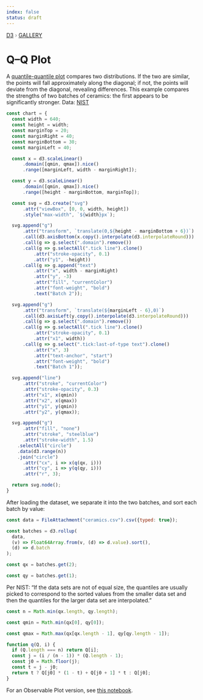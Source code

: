 ```yaml
---
index: false
status: draft
---
```


<div style="color: grey; font: 13px/25.5px var(--sans-serif); text-transform: uppercase;"><h1 style="display: none;">Q–Q Plot</h1><a href="https://d3js.org/">D3</a> › <a href="/@d3/gallery">Gallery</a></div>

# Q–Q Plot

A [quantile-quantile plot](https://en.wikipedia.org/wiki/Q–Q_plot) compares two distributions. If the two are similar, the points will fall approximately along the diagonal; if not, the points will deviate from the diagonal, revealing differences. This example compares the strengths of two batches of ceramics: the first appears to be significantly stronger. Data: [NIST](https://www.itl.nist.gov/div898/handbook/eda/section4/eda42a1.htm)

```js echo
const chart = {
  const width = 640;
  const height = width;
  const marginTop = 20;
  const marginRight = 40;
  const marginBottom = 30;
  const marginLeft = 40;

  const x = d3.scaleLinear()
      .domain([qmin, qmax]).nice()
      .range([marginLeft, width - marginRight]);

  const y = d3.scaleLinear()
      .domain([qmin, qmax]).nice()
      .range([height - marginBottom, marginTop]);

  const svg = d3.create("svg")
      .attr("viewBox", [0, 0, width, height])
      .style("max-width", `${width}px`);

  svg.append("g")
      .attr("transform", `translate(0,${height - marginBottom + 6})`)
      .call(d3.axisBottom(x.copy().interpolate(d3.interpolateRound)))
      .call(g => g.select(".domain").remove())
      .call(g => g.selectAll(".tick line").clone()
          .attr("stroke-opacity", 0.1)
          .attr("y1", -height))
      .call(g => g.append("text")
          .attr("x", width - marginRight)
          .attr("y", -3)
          .attr("fill", "currentColor")
          .attr("font-weight", "bold")
          .text("Batch 2"));

  svg.append("g")
      .attr("transform", `translate(${marginLeft - 6},0)`)
      .call(d3.axisLeft(y.copy().interpolate(d3.interpolateRound)))
      .call(g => g.select(".domain").remove())
      .call(g => g.selectAll(".tick line").clone()
          .attr("stroke-opacity", 0.1)
          .attr("x1", width))
      .call(g => g.select(".tick:last-of-type text").clone()
          .attr("x", 3)
          .attr("text-anchor", "start")
          .attr("font-weight", "bold")
          .text("Batch 1"));

  svg.append("line")
      .attr("stroke", "currentColor")
      .attr("stroke-opacity", 0.3)
      .attr("x1", x(qmin))
      .attr("x2", x(qmax))
      .attr("y1", y(qmin))
      .attr("y2", y(qmax));

  svg.append("g")
      .attr("fill", "none")
      .attr("stroke", "steelblue")
      .attr("stroke-width", 1.5)
    .selectAll("circle")
    .data(d3.range(n))
    .join("circle")
      .attr("cx", i => x(q(qx, i)))
      .attr("cy", i => y(q(qy, i)))
      .attr("r", 3);

  return svg.node();
}
```

After loading the dataset, we separate it into the two batches, and sort each batch by value:

```js echo
const data = FileAttachment("ceramics.csv").csv({typed: true});
```

```js echo
const batches = d3.rollup(
  data,
  (v) => Float64Array.from(v, (d) => d.value).sort(),
  (d) => d.batch
);
```

```js echo
const qx = batches.get(2);
```

```js echo
const qy = batches.get(1);
```

Per NIST: “If the data sets are not of equal size, the quantiles are usually picked to correspond to the sorted values from the smaller data set and then the quantiles for the larger data set are interpolated.”

```js echo
const n = Math.min(qx.length, qy.length);
```

```js echo
const qmin = Math.min(qx[0], qy[0]);
```

```js echo
const qmax = Math.max(qx[qx.length - 1], qy[qy.length - 1]);
```

```js echo
function q(Q, i) {
  if (Q.length === n) return Q[i];
  const j = (i / (n - 1)) * (Q.length - 1);
  const j0 = Math.floor(j);
  const t = j - j0;
  return t ? Q[j0] * (1 - t) + Q[j0 + 1] * t : Q[j0];
}
```

For an Observable Plot version, see [this notebook](https://observablehq.com/@observablehq/qq-plot?intent=fork).
